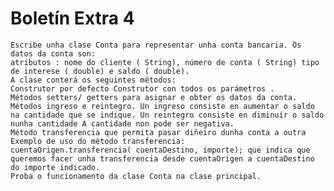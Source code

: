 # Boletín Extra 4

    Escribe unha clase Conta para representar unha conta bancaria. Os datos da conta son:
    atributos : nome do cliente ( String), número de conta ( String) tipo de interese ( double) e saldo ( double).
    A clase conterá os seguintes métodos:
    Construtor por defecto Construtor con todos os parámetros .
    Métodos setters/ getters para asignar e obter os datos da conta.
    Métodos ingreso e reintegro. Un ingreso consiste en aumentar o saldo na cantidade que se indique. Un reintegro consiste en diminuír o saldo nunha cantidade A cantidade non pode ser negativa.
    Método transferencia que permita pasar diñeiro dunha conta a outra Exemplo de uso do método transferencia:
    cuentaOrigen.transferencia( cuentaDestino, importe); que indica que queremos facer unha transferencia desde cuentaOrigen a cuentaDestino do importe indicado.
    Proba o funcionamento da clase Conta na clase principal.
